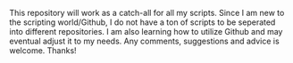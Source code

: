 This repository will work as a catch-all for all my scripts. Since I am new to the scripting world/Github,
I do not have a ton of scripts to be seperated into different repositories. I am also learning how to utilize 
Github and may eventual adjust it to my needs. Any comments, suggestions and advice is welcome. Thanks!
